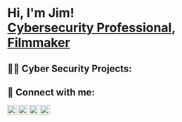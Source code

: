<h1>Hi, I'm Jim! <br/><a href="https://www.linkedin.com/in/jim-davey-8068a29/">Cybersecurity Professional</a>, <a href="https://youtu.be/KTVpY3ZPoIk?si=nWyiPoxal1sb3lBB">Filmmaker</a></h1>

<h2>👨‍💻 Cyber Security Projects:</h2>



<h2> 🤳 Connect with me:</h2>

[<img align="left" alt="JimDavey | YouTube" width="22px" src="https://cdn.jsdelivr.net/npm/simple-icons@v3/icons/youtube.svg" />][youtube]
[<img align="left" alt="JimDavey | Twitter" width="22px" src="https://cdn.jsdelivr.net/npm/simple-icons@v3/icons/twitter.svg" />][twitter]
[<img align="left" alt="JimDavey | LinkedIn" width="22px" src="https://cdn.jsdelivr.net/npm/simple-icons@v3/icons/linkedin.svg" />][linkedin]
[<img align="left" alt="JimDavey | Instagram" width="22px" src="https://cdn.jsdelivr.net/npm/simple-icons@v3/icons/instagram.svg" />][instagram]

[twitter]: https://twitter.com/thejimdavey
[youtube]: https://www.youtube.com/@theexpertdocumentary
[instagram]: https://www.instagram.com/thejimdavey/
[linkedin]: https://www.linkedin.com/in/jim-davey-8068a29/

<!--
**thejimdavey/thejimdavey** is a ✨ _special_ ✨ repository because its `README.md` (this file) appears on your GitHub profile.

-->
